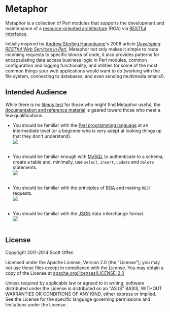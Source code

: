 Metaphor
========

Metaphor is a collection of Perl modules that supports the development and maintenance of a [resource-oriented architecture](http://en.wikipedia.org/wiki/Resource-oriented_architecture) (ROA) via [RESTful interfaces](http://en.wikipedia.org/wiki/Representational_state_transfer).

Initially inspired by [Andrew Sterling Hanenkamp](http://www.onlamp.com/pub/au/3067)'s 2008 article *[Developing RESTful Web Services in Perl](http://www.onlamp.com/pub/a/onlamp/2008/02/19/developing-restful-web-services-in-perl.html)*, Metaphor not only makes it simple to route incoming requests to specific blocks of code, it also provides patterns for encapsulating data access business logic in Perl modules, common configuration and logging functionality, and utilities for some of the most common things your web applications would want to do (working with the file system, connecting to databases, and even sending multimedia emails!).

## Intended Audience ##

While there is no [litmus test](http://en.wikipedia.org/wiki/Litmus_test_%28politics%29) for those who might find Metaphor useful, the [documentation and reference material](https://github.com/scottoffen/Metaphor/wiki) is geared toward those who meet a few qualifications.

- You should be familiar with the [Perl programming language](http://www.perl.org) at an intermediate level (or a beginner who is very adept at looking things up that they don't understand).<br>
<a href="http://xkcd.com/519/" target="_blank" title="I'm pretty sure I was between girlfriends at the time..."><img src="http://imgs.xkcd.com/comics/11th_grade.png"></a><br><br>

- You should be familiar enough with [MySQL](http://www.mysql.com) to authenticate to a schema, create a table and, minimally, use `select`, `insert`, `update` and `delete` statements.<br>
<a href="http://xkcd.com/327/" target="_blank" title="Experience with DROP not required, and we'll be handling the input sanitation for you."><img src="http://imgs.xkcd.com/comics/exploits_of_a_mom.png"></a><br><br>

- You should be familiar with the principles of [ROA](http://en.wikipedia.org/wiki/Resource-oriented_architecture) and making `REST` requests.<br>
<a href="http://xkcd.com/974/" target="_blank" title="Trust me, it's worth the wait!"><img src="http://imgs.xkcd.com/comics/the_general_problem.png"></a><br><br>

- You should be familiar with the [JSON](http://www.json.org/) data-interchange format.<br>
<a href="http://xkcd.com/927/" target="_blank" title="I said you need to be familiar, not an expert."><img src="http://imgs.xkcd.com/comics/standards.png"></a><br><br>

## License ##

Copyright 2011-2014 Scott Offen

Licensed under the Apache License, Version 2.0 (the "License"); you may not use these files except in compliance with the License. You may obtain a copy of the License at [apache.org/licenses/LICENSE-2.0](http://www.apache.org/licenses/LICENSE-2.0)

Unless required by applicable law or agreed to in writing, software distributed under the License is distributed on an "AS IS" BASIS, WITHOUT WARRANTIES OR CONDITIONS OF ANY KIND, either express or implied. See the License for the specific language governing permissions and limitations under the License.

